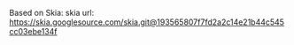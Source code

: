 Based on Skia:
  skia url: https://skia.googlesource.com/skia.git@193565807f7fd2a2c14e21b44c545cc03ebe134f